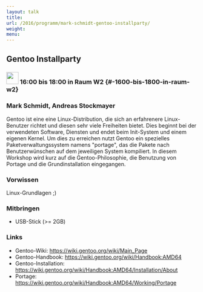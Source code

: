 ```yaml
---
layout: talk
title:
url: /2016/programm/mark-schmidt-gentoo-installparty/
weight:
menu:
---
```

## Gentoo Installparty

### <img height = "32" src="../../../images/workshop.svg"> 16:00 bis 18:00 in Raum W2 {#-1600-bis-1800-in-raum-w2}

### Mark Schmidt, Andreas Stockmayer

Gentoo ist eine eine Linux-Distribution, die sich an erfahrenere Linux-Benutzer richtet und diesen sehr viele Freiheiten bietet. Dies beginnt bei der verwendeten Software, Diensten und endet beim Init-System und einem eigenen Kernel. Um dies zu erreichen nutzt Gentoo ein spezielles Paketverwaltungssystem namens "portage", das die Pakete nach Benutzerwünschen auf dem jeweiligen System kompiliert.  In diesem Workshop wird kurz auf die Gentoo-Philosophie, die Benutzung von Portage und die Grundinstallation eingegangen.

### Vorwissen

Linux-Grundlagen ;)


### Mitbringen

- USB-Stick (>= 2GB)

### Links

- Gentoo-Wiki: <a href="https://wiki.gentoo.org/wiki/Main_Page" target="_blank">https://wiki.gentoo.org/wiki/Main_Page</a>
- Gentoo-Handbook: <a href="https://wiki.gentoo.org/wiki/Handbook:AMD64" target="_blank">https://wiki.gentoo.org/wiki/Handbook:AMD64</a>
- Gentoo-Installation: <a href="https://wiki.gentoo.org/wiki/Handbook:AMD64/Installation/About" target="_blank">https://wiki.gentoo.org/wiki/Handbook:AMD64/Installation/About</a>
- Portage: <a href="https://wiki.gentoo.org/wiki/Handbook:AMD64/Working/Portage" target="_blank">https://wiki.gentoo.org/wiki/Handbook:AMD64/Working/Portage</a>
